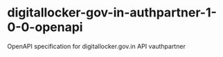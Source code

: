 # digitallocker-gov-in-authpartner-1-0-0-openapi
OpenAPI specification for digitallocker.gov.in API vauthpartner
